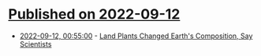 # [Published on 2022-09-12](index.md)

* [2022-09-12, 00:55:00](https://soylentnews.org/article.pl?sid=22/09/11/0636221&from=rss) - [Land Plants Changed Earth's Composition, Say Scientists](https://soylentnews.org/article.pl?sid=22/09/11/0636221&from=rss)

